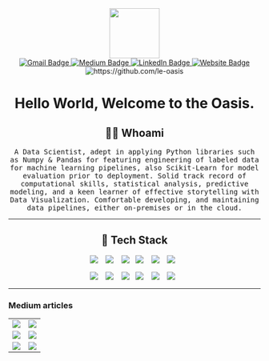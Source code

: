 
<div id="header" align="center">
  <img src="https://media.giphy.com/media/M9gbBd9nbDrOTu1Mqx/giphy.gif" width="100"/>
</div>


<div id="badges"  align="center">
                                        
  <a href="mailto:oyinlola14@gmail.com">
    <img src="https://img.shields.io/badge/Gmail-D14836?style=for-the-badge&logo=gmail&logoColor=white" alt="Gmail Badge"/>
  </a>
  <a href="https://medium.com/@le.oasis">
    <img src="https://img.shields.io/badge/Medium-12100E?style=for-the-badge&logo=medium&logoColor=white" alt="Medium Badge"/>
  </a>
  <a href="https://www.linkedin.com/in/mahmud-oyinloye-560354a5/">
    <img src="https://img.shields.io/badge/LinkedIn-blue?style=for-the-badge&logo=linkedin&logoColor=white" alt="LinkedIn Badge"/>
  </a>
  <a href="https://1400.news/">
    <img src="https://img.shields.io/badge/website-000000?style=for-the-badge&logo=About.me&logoColor=white" alt="Website Badge"/>
  </a>
    <br>
  <img src="https://komarev.com/ghpvc/?username=le-oasis" alt="https://github.com/le-oasis" />
  <h1>
  Hello World, Welcome to the Oasis.
</h1>
</div>

<h2 align="center"> 👨‍💻 Whoami</h2>
<p align="center">
  <samp> A Data Scientist, adept in applying Python libraries such as Numpy & Pandas for featuring engineering of labeled data for machine learning pipelines, also Scikit-Learn for model evaluation prior to deployment. Solid track record of computational skills, statistical analysis, predictive modeling, and a keen learner of effective storytelling with Data Visualization. Comfortable developing, and maintaining data pipelines, either on-premises or in the cloud.
  </samp>
</p>

<hr>

<h2 align="center"> 🔭 Tech Stack </h2>
<p align="center">
  <img src="https://img.shields.io/badge/PostgreSQL-316192?style=for-the-badge&logo=postgresql&logoColor=white" />&nbsp;&nbsp;&nbsp;
  <img src="https://img.shields.io/badge/MySQL-00000F?style=for-the-badge&logo=mysql&logoColor=white" />&nbsp;&nbsp;&nbsp;
  <img src="https://img.shields.io/badge/Python-14354C?style=for-the-badge&logo=python&logoColor=white" />&nbsp;&nbsp;
  <img src="https://img.shields.io/badge/docker-%230db7ed.svg?style=for-the-badge&logo=docker&logoColor=white" />&nbsp;&nbsp;&nbsp;
  <img src="https://img.shields.io/badge/Apache%20Airflow-017CEE?style=for-the-badge&logo=Apache%20Airflow&logoColor=white" />&nbsp;&nbsp;&nbsp;
  <img src="https://img.shields.io/badge/-ElasticSearch-005571?style=for-the-badge&logo=elasticsearch" />&nbsp;&nbsp;
</p>
<p align="center">
  <img src="https://img.shields.io/badge/numpy-%23013243.svg?style=for-the-badge&logo=numpy&logoColor=white" />&nbsp;&nbsp;&nbsp;
  <img src="https://img.shields.io/badge/pandas-%23150458.svg?style=for-the-badge&logo=pandas&logoColor=white" />&nbsp;&nbsp;&nbsp;
  <img src="https://img.shields.io/badge/scikit--learn-%23F7931E.svg?style=for-the-badge&logo=scikit-learn&logoColor=white" />&nbsp;&nbsp;
  <img src="https://img.shields.io/badge/SciPy-%230C55A5.svg?style=for-the-badge&logo=scipy&logoColor=%white" />&nbsp;&nbsp;&nbsp;
  <img src="https://img.shields.io/badge/Apache%20Airflow-017CEE?style=for-the-badge&logo=Apache%20Airflow&logoColor=white" />&nbsp;&nbsp;&nbsp;
  <img src="https://img.shields.io/badge/-ElasticSearch-005571?style=for-the-badge&logo=elasticsearch" />&nbsp;&nbsp;
</p>

<hr>

### Medium articles
| | |
|:-------------------------:|:-------------------------:|
|<a target="_blank" href="https://github-readme-medium-recent-article.vercel.app/medium/@le.oasis/1"><img src="https://github-readme-medium-recent-article.vercel.app/medium/@le.oasis/1" >|<a target="_blank" href="https://github-readme-medium-recent-article.vercel.app/medium/@le.oasis/2"><img src="https://github-readme-medium-recent-article.vercel.app/medium/@le.oasis/2">
|<a target="_blank" href="https://github-readme-medium-recent-article.vercel.app/medium/@le.oasis/3"><img src="https://github-readme-medium-recent-article.vercel.app/medium/@le.oasis/3">|<a target="_blank" href="https://github-readme-medium-recent-article.vercel.app/medium/@le.oasis/4"><img src="https://github-readme-medium-recent-article.vercel.app/medium/@le.oasis/4">
|<a target="_blank" href="https://github-readme-medium-recent-article.vercel.app/medium/@le.oasis/5"><img src="https://github-readme-medium-recent-article.vercel.app/medium/@le.oasis/5">|<a target="_blank" href="https://github-readme-medium-recent-article.vercel.app/medium/@le.oasis/0"><img src="https://github-readme-medium-recent-article.vercel.app/medium/@le.oasis/0">|| 


<!--

